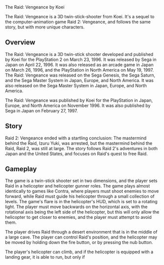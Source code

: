 The Raid: Vengeance by Koei

The Raid: Vengeance is a 3D twin-stick-shooter from Koei. It's a sequel to the computer-animation game Raid 2: Vengeance, and follows the same story, but with more unique characters.

## Overview

The Raid: Vengeance is a 3D twin-stick shooter developed and published by Koei for the PlayStation 2 on March 23, 1996. It was released by Sega in Japan on April 22, 1996. It was also released as an arcade game in Japan on March 26, 1996, and the PlayStation in North America on May 19, 1997. The Raid: Vengeance was released on the Sega Genesis, the Sega Saturn, and the Sega Master System in Japan, Europe, and North America. It was also released on the Sega Master System in Japan, Europe, and North America.

The Raid: Vengeance was published by Koei for the PlayStation in Japan, Europe, and North America on November 1996. It was also published by Sega in Japan on February 27, 1997.

## Story

Raid 2: Vengeance ended with a startling conclusion: The mastermind behind the Raid, Izuru Yuki, was arrested, but the mastermind behind the Raid, Raid 2, was still at large. The story follows Raid 2's adventures in both Japan and the United States, and focuses on Raid's quest to free Raid.

## Gameplay

The game is a twin-stick shooter set in two dimensions, and the player sets Raid in a helicopter and helicopter gunner roles. The game plays almost identically to games like Contra, where players must shoot enemies to move forward, while Raid must guide his helicopter through a small collection of levels. The game's flare is in the helicopter's HUD, which is set to a rotating light. The player must move backwards on the horizontal axis, with the rotational axis being the left side of the helicopter, but this will only allow the helicopter to get closer to enemies, and the player must attempt to avoid them.

The player drives Raid through a desert environment that is in the middle of a large cave. The player can control Raid's position, and the helicopter may be moved by holding down the fire button, or by pressing the nub button.

The player's helicopter can climb, and if the helicopter is equipped with a landing gear, it is able to run, but only if
